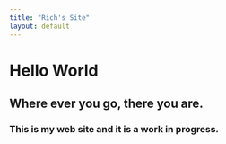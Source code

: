 ```yaml
---
title: "Rich's Site"
layout: default
---
```

# Hello World

## Where ever you go, there you are.

### This is my web site and it is a work in progress.
